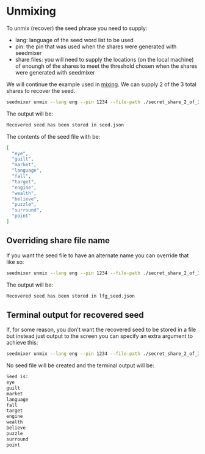 # Unmixing

To unmix (recover) the seed phrase you need to supply:

- lang: language of the seed word list to be used
- pin: the pin that was used when the shares were generated with seedmixer
- share files: you will need to supply the locations (on the local machine) of enoungh of the shares to meet the threshold chosen when the shares were generated with seedmixer

We will continue the example used in [mixing](./mixing.md). We can supply 2 of the 3 total shares to recover the seed.

```bash
seedmixer unmix --lang eng --pin 1234 --file-path ./secret_share_2_of_3.json --file-path ./secret_share_3_of_3
```

The output will be:

```bash
Recovered seed has been stored in seed.json
```

The contents of the seed file with be:

```json
[
  "eye",
  "guilt",
  "market",
  "language",
  "fall",
  "target",
  "engine",
  "wealth",
  "believe",
  "puzzle",
  "surround",
  "point"
]
```

## Overriding share file name

If you want the seed file to have an alternate name you can override that like so:

```bash
seedmixer unmix --lang eng --pin 1234 --file-path ./secret_share_2_of_3.json --file-path ./secret_share_3_of_3 --override-file-name lfg
```

The output will be:

```bash
Recovered seed has been stored in lfg_seed.json
```
## Terminal output for recovered seed
 
If, for some reason, you don't want the recovered seed to be stored in a file but instead just output to the screen you can specify an extra argument to achieve this:


```bash
seedmixer unmix --lang eng --pin 1234 --file-path ./secret_share_2_of_3.json --file-path ./secret_share_3_of_3 --terminal
```
No seed file will be created and the terminal output will be: 

```bash
Seed is:
eye
guilt
market
language
fall
target
engine
wealth
believe
puzzle
surround
point

``````


